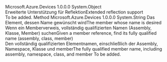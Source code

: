 <Type Name="MemberInfoExtensions" FullName="Microsoft.Azure.Devices.Common.MemberInfoExtensions">
  <TypeSignature Language="C#" Value="public static class MemberInfoExtensions" />
  <TypeSignature Language="ILAsm" Value=".class public auto ansi abstract sealed beforefieldinit MemberInfoExtensions extends System.Object" />
  <TypeSignature Language="DocId" Value="T:Microsoft.Azure.Devices.Common.MemberInfoExtensions" />
  <TypeSignature Language="VB.NET" Value="Public Module MemberInfoExtensions" />
  <TypeSignature Language="F#" Value="type MemberInfoExtensions = class" />
  <AssemblyInfo>
    <AssemblyName>Microsoft.Azure.Devices</AssemblyName>
    <AssemblyVersion>1.0.0.0</AssemblyVersion>
  </AssemblyInfo>
  <Base>
    <BaseTypeName>System.Object</BaseTypeName>
  </Base>
  <Interfaces />
  <Docs>
    <summary>
            <span data-ttu-id="f4be2-101">Erweiterte Unterstützung für Reflektion</span><span class="sxs-lookup"><span data-stu-id="f4be2-101">Extended reflection support</span></span>
            </summary>
    <remarks>To be added.</remarks>
  </Docs>
  <Members>
    <Member MemberName="GetFullyQualifiedMemberName">
      <MemberSignature Language="C#" Value="public static string GetFullyQualifiedMemberName (this System.Reflection.MemberInfo member);" />
      <MemberSignature Language="ILAsm" Value=".method public static hidebysig string GetFullyQualifiedMemberName(class System.Reflection.MemberInfo member) cil managed" />
      <MemberSignature Language="DocId" Value="M:Microsoft.Azure.Devices.Common.MemberInfoExtensions.GetFullyQualifiedMemberName(System.Reflection.MemberInfo)" />
      <MemberSignature Language="VB.NET" Value="&lt;Extension()&gt;&#xA;Public Function GetFullyQualifiedMemberName (member As MemberInfo) As String" />
      <MemberSignature Language="F#" Value="static member GetFullyQualifiedMemberName : System.Reflection.MemberInfo -&gt; string" Usage="Microsoft.Azure.Devices.Common.MemberInfoExtensions.GetFullyQualifiedMemberName member" />
      <MemberType>Method</MemberType>
      <AssemblyInfo>
        <AssemblyName>Microsoft.Azure.Devices</AssemblyName>
        <AssemblyVersion>1.0.0.0</AssemblyVersion>
      </AssemblyInfo>
      <ReturnValue>
        <ReturnType>System.String</ReturnType>
      </ReturnValue>
      <Parameters>
        <Parameter Name="member" Type="System.Reflection.MemberInfo" RefType="this" />
      </Parameters>
      <Docs>
        <param name="member"><span data-ttu-id="f4be2-102">Das Element, dessen Name gewünscht wird</span><span class="sxs-lookup"><span data-stu-id="f4be2-102">The member whose name is desired</span></span></param>
        <summary>
            <span data-ttu-id="f4be2-103">Wenn ein Memberverweis, vollständig qualifizierten Namen (Assembly, Klasse, Member) suchen</span><span class="sxs-lookup"><span data-stu-id="f4be2-103">Given a member reference, find its fully qualified name (assembly, class, member)</span></span>
            </summary>
        <returns><span data-ttu-id="f4be2-104">Den vollständig qualifizierten Elementnamen, einschließlich der Assembly, Namespace, Klasse und member</span><span class="sxs-lookup"><span data-stu-id="f4be2-104">The fully qualified member name, including assembly, namespace, class, and member</span></span></returns>
        <remarks>To be added.</remarks>
      </Docs>
    </Member>
  </Members>
</Type>